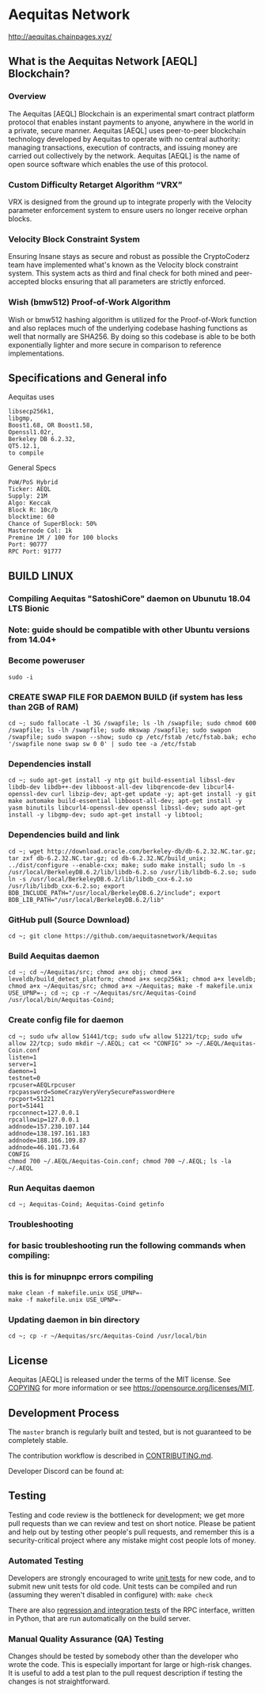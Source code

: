 Aequitas Network
=====================================

http://aequitas.chainpages.xyz/

What is the Aequitas Network [AEQL] Blockchain?
----------------------------------------


### Overview
The Aequitas [AEQL] Blockchain is an experimental smart contract platform protocol that enables 
instant payments to anyone, anywhere in the world in a private, secure manner. 
Aequitas [AEQL] uses peer-to-peer blockchain technology developed by Aequitas to operate
with no central authority: managing transactions, execution of contracts, and 
issuing money are carried out collectively by the network. Aequitas [AEQL] is the name of 
open source software which enables the use of this protocol.

### Custom Difficulty Retarget Algorithm “VRX”
VRX is designed from the ground up to integrate properly with the Velocity parameter enforcement system to ensure users no longer receive orphan blocks.

### Velocity Block Constraint System
Ensuring Insane stays as secure and robust as possible the CryptoCoderz team have implemented what's known as the Velocity block constraint system. This system acts as third and final check for both mined and peer-accepted blocks ensuring that all parameters are strictly enforced.

### Wish (bmw512) Proof-of-Work Algorithm
Wish or bmw512 hashing algorithm is utilized for the Proof-of-Work function and also replaces much of the underlying codebase hashing functions as well that normally are SHA256. By doing so this codebase is able to be both exponentially lighter and more secure in comparison to reference implementations.

Specifications and General info
------------------
Aequitas uses 

	libsecp256k1,
	libgmp,
	Boost1.68, OR Boost1.58,  
	Openssl1.02r,
	Berkeley DB 6.2.32,
	QT5.12.1,
	to compile


General Specs

	PoW/PoS Hybrid
	Ticker: AEQL
	Supply: 21M
	Algo: Keccak
	Block R: 10c/b
	blocktime: 60
	Chance of SuperBlock: 50%
	Masternode Col: 1k
	Premine 1M / 100 for 100 blocks
	Port: 90777
	RPC Port: 91777


BUILD LINUX
-----------
### Compiling Aequitas "SatoshiCore" daemon on Ubunutu 18.04 LTS Bionic
### Note: guide should be compatible with other Ubuntu versions from 14.04+

### Become poweruser
```
sudo -i
```
### CREATE SWAP FILE FOR DAEMON BUILD (if system has less than 2GB of RAM)
```
cd ~; sudo fallocate -l 3G /swapfile; ls -lh /swapfile; sudo chmod 600 /swapfile; ls -lh /swapfile; sudo mkswap /swapfile; sudo swapon /swapfile; sudo swapon --show; sudo cp /etc/fstab /etc/fstab.bak; echo '/swapfile none swap sw 0 0' | sudo tee -a /etc/fstab
```

### Dependencies install
```
cd ~; sudo apt-get install -y ntp git build-essential libssl-dev libdb-dev libdb++-dev libboost-all-dev libqrencode-dev libcurl4-openssl-dev curl libzip-dev; apt-get update -y; apt-get install -y git make automake build-essential libboost-all-dev; apt-get install -y yasm binutils libcurl4-openssl-dev openssl libssl-dev; sudo apt-get install -y libgmp-dev; sudo apt-get install -y libtool;
```

### Dependencies build and link
```
cd ~; wget http://download.oracle.com/berkeley-db/db-6.2.32.NC.tar.gz; tar zxf db-6.2.32.NC.tar.gz; cd db-6.2.32.NC/build_unix; ../dist/configure --enable-cxx; make; sudo make install; sudo ln -s /usr/local/BerkeleyDB.6.2/lib/libdb-6.2.so /usr/lib/libdb-6.2.so; sudo ln -s /usr/local/BerkeleyDB.6.2/lib/libdb_cxx-6.2.so /usr/lib/libdb_cxx-6.2.so; export BDB_INCLUDE_PATH="/usr/local/BerkeleyDB.6.2/include"; export BDB_LIB_PATH="/usr/local/BerkeleyDB.6.2/lib"
```

### GitHub pull (Source Download)
```
cd ~; git clone https://github.com/aequitasnetwork/Aequitas
```

### Build Aequitas daemon
```
cd ~; cd ~/Aequitas/src; chmod a+x obj; chmod a+x leveldb/build_detect_platform; chmod a+x secp256k1; chmod a+x leveldb; chmod a+x ~/Aequitas/src; chmod a+x ~/Aequitas; make -f makefile.unix USE_UPNP=-; cd ~; cp -r ~/Aequitas/src/Aequitas-Coind /usr/local/bin/Aequitas-Coind;
```

### Create config file for daemon
```
cd ~; sudo ufw allow 51441/tcp; sudo ufw allow 51221/tcp; sudo ufw allow 22/tcp; sudo mkdir ~/.AEQL; cat << "CONFIG" >> ~/.AEQL/Aequitas-Coin.conf
listen=1
server=1
daemon=1
testnet=0
rpcuser=AEQLrpcuser
rpcpassword=SomeCrazyVeryVerySecurePasswordHere
rpcport=51221
port=51441
rpcconnect=127.0.0.1
rpcallowip=127.0.0.1
addnode=157.230.107.144
addnode=138.197.161.183
addnode=188.166.109.87
addnode=46.101.73.64
CONFIG
chmod 700 ~/.AEQL/Aequitas-Coin.conf; chmod 700 ~/.AEQL; ls -la ~/.AEQL
```

### Run Aequitas daemon
```
cd ~; Aequitas-Coind; Aequitas-Coind getinfo
```

### Troubleshooting
### for basic troubleshooting run the following commands when compiling:
### this is for minupnpc errors compiling

```
make clean -f makefile.unix USE_UPNP=-
make -f makefile.unix USE_UPNP=-
```
### Updating daemon in bin directory
```
cd ~; cp -r ~/Aequitas/src/Aequitas-Coind /usr/local/bin
```

License
-------

Aequitas [AEQL] is released under the terms of the MIT license. See [COPYING](COPYING) for more
information or see https://opensource.org/licenses/MIT.

Development Process
-------------------

The `master` branch is regularly built and tested, but is not guaranteed to be
completely stable.

The contribution workflow is described in [CONTRIBUTING.md](CONTRIBUTING.md).

Developer Discord can be found at:

Testing
-------

Testing and code review is the bottleneck for development; we get more pull
requests than we can review and test on short notice. Please be patient and help out by testing
other people's pull requests, and remember this is a security-critical project where any mistake might cost people
lots of money.

### Automated Testing

Developers are strongly encouraged to write [unit tests](/doc/unit-tests.md) for new code, and to
submit new unit tests for old code. Unit tests can be compiled and run
(assuming they weren't disabled in configure) with: `make check`

There are also [regression and integration tests](/qa) of the RPC interface, written
in Python, that are run automatically on the build server.

### Manual Quality Assurance (QA) Testing

Changes should be tested by somebody other than the developer who wrote the
code. This is especially important for large or high-risk changes. It is useful
to add a test plan to the pull request description if testing the changes is
not straightforward.
